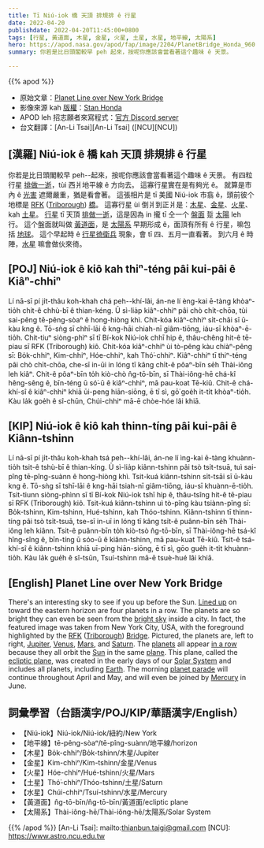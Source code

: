 ```yaml
---
title: Tī Niú-iok 橋 天頂 排規排 ê 行星
date: 2022-04-20
publishdate: 2022-04-20T11:45:00+0800
tags: [行星, 黃道面, 木星, 金星, 火星, 土星, 水星, 地平線, 太陽系]
hero: https://apod.nasa.gov/apod/fap/image/2204/PlanetBridge_Honda_960.jpg
summary: 你若是比日頭閣較早 peh 起來，按呢你應該會當看著這个趣味 ê 天景。

---
```


{{% apod %}}

- 原始文章：[Planet Line over New York Bridge](https://apod.nasa.gov/apod/ap220420.html)
- 影像來源 kah [版權][copyright]：[Stan Honda](http://www.stanhonda.com/)
- APOD leh 招志願者來寫程式：[官方 Discord server](http://asterisk.apod.com/viewtopic.php?t=42311)
- 台文翻譯：[An-Li Tsai][An-Li Tsai] ([NCU][NCU])

## [漢羅] Niú-iok ê 橋 kah 天頂 排規排 ê 行星
你若是比日頭閣較早 peh--起來，按呢你應該會當看著這个趣味 ê 天景。
有四粒行星 [排做一逝][Lined up]，tùi 西爿地平線 ê 方向去。
這寡行星實在是有夠光 ê。
就算是市內 ê [光害][bright sky] 遮爾嚴重，猶是看會著。
這張相片是 tī 美國 Niú-iok 市翕 ê，頭前彼个地標是 [RFK][RFK] ([Triborough][Triborough]) [橋][Bridge]。
這寡行星 ùi 倒爿到正爿是：[木星][Jupiter]、[金星][Venus]、[火星][Mars]、kah [土星][Saturn t]。
[行星][planets] tī 天頂 [排做一逝][in a row]，這是因為 in 攏 tī 仝一个 [盤面][plane] 踅 [太陽][Sun t] leh 行。
這个盤面就叫做 [黃道面][ecliptic plane]，是 [太陽系][Solar System] 早期形成 ê，面頂有所有 ê 行星，嘛包括 [地球][Earth t]。
這个早起時 ê [行星徛衛兵][planet parade] 現象，會 tī 四、五月一直看著。
到六月 ê 時陣，[水星][Mercury] 嘛會做伙來徛。


## [POJ] Niú-iok ê kiô kah thiⁿ-téng pâi kui-pâi ê Kiâⁿ-chhiⁿ
Lí nā-sī pí ji̍t-thâu koh-khah chá peh--khí-lâi, án-ne lí èng-kai ē-tàng khòaⁿ-tio̍h chit-ê chhù-bī ê thian-kéng.
Ū sì-lia̍p kiâⁿ-chhiⁿ pâi chò chi̍t-chōa, tùi sai-pêng tē-pêng-sòaⁿ ê hong-hiòng khì.
Chit-kóa kiâⁿ-chhiⁿ si̍t-chāi sī ū-kàu kng ê.
Tō-sǹg sī chhī-lāi ê kng-hāi chiah-nī giâm-tiōng, iáu-sī khòaⁿ-ē-tio̍h.
Chit-tiuⁿ siòng-phìⁿ sī tī Bí-kok Niú-iok chhī hip ê, thâu-chêng hit-ê tē-piau sī RFK (Triborough) kiô.
Chit-kóa kiâⁿ-chhiⁿ ùi tò-pêng kàu chiàⁿ-pêng sī: Bo̍k-chhiⁿ, Kim-chhiⁿ, Hóe-chhiⁿ, kah Thó͘-chhiⁿ.
Kiâⁿ-chhiⁿ tī thiⁿ-téng pâi chò chi̍t-chōa, che-sī in-ūi in lóng tī kâng chi̍t-ê pôaⁿ-bīn se̍h Thài-iông leh kiâⁿ.
Chit-ê pôaⁿ-bīn to̍h kiò-chò n̂g-tō-bīn, sī Thài-iông-hē chá-kî hêng-sêng ê, bīn-téng ū só͘-ū ê kiâⁿ-chhiⁿ, mā pau-koat Tē-kiû.
Chit-ê chá-khí-sî ê kiâⁿ-chhiⁿ khiā ūi-peng hiān-siōng, ē tī sì, gō͘ goe̍h it-ti̍t khòaⁿ-tio̍h.
Kàu la̍k goe̍h ê sî-chūn, Chúi-chhiⁿ mā-ē chòe-hóe lâi khiā.

## [KIP] Niú-iok ê kiô kah thinn-tíng pâi kui-pâi ê Kiânn-tshinn
Lí nā-sī pí ji̍t-thâu koh-khah tsá peh--khí-lâi, án-ne lí ìng-kai ē-tàng khuànn-tio̍h tsit-ê tshù-bī ê thian-kíng.
Ū sì-lia̍p kiânn-tshinn pâi tsò tsi̍t-tsuā, tuì sai-pîng tē-pîng-suànn ê hong-hiòng khì.
Tsit-kuá kiânn-tshinn si̍t-tsāi sī ū-kàu kng ê.
Tō-sǹg sī tshī-lāi ê kng-hāi tsiah-nī giâm-tiōng, iáu-sī khuànn-ē-tio̍h.
Tsit-tiunn siòng-phìnn sī tī Bí-kok Niú-iok tshī hip ê, thâu-tsîng hit-ê tē-piau sī RFK (Triborough) kiô.
Tsit-kuá kiânn-tshinn uì tò-pîng kàu tsiànn-pîng sī: Bo̍k-tshinn, Kim-tshinn, Hué-tshinn, kah Thóo-tshinn.
Kiânn-tshinn tī thinn-tíng pâi tsò tsi̍t-tsuā, tse-sī in-uī in lóng tī kâng tsi̍t-ê puânn-bīn se̍h Thài-iông leh kiânn.
Tsit-ê puânn-bīn to̍h kiò-tsò n̂g-tō-bīn, sī Thài-iông-hē tsá-kî hîng-sîng ê, bīn-tíng ū sóo-ū ê kiânn-tshinn, mā pau-kuat Tē-kiû.
Tsit-ê tsá-khí-sî ê kiânn-tshinn khiā uī-ping hiān-siōng, ē tī sì, gōo gue̍h it-ti̍t khuànn-tio̍h.
Kàu la̍k gue̍h ê sî-tsūn, Tsuí-tshinn mā-ē tsuè-hué lâi khiā.

## [English] Planet Line over New York Bridge

There's an interesting sky to see if you up before the Sun.
[Lined up][Lined up] on toward the eastern horizon are four planets in a row.
The planets are so bright they can even be seen from the [bright sky][bright sky] inside a city.
In fact, the featured image was taken from New York City, USA, with the foreground highlighted by the [RFK][RFK] ([Triborough][Triborough]) [Bridge][Bridge].
Pictured, the planets are, left to right, [Jupiter][Jupiter], [Venus][Venus], [Mars][Mars], and [Saturn][Saturn e].
The [planets][planets] all appear [in a row][in a row] because they all orbit the [Sun][Sun e] in the same [plane][plane].
This plane, called the [ecliptic plane][ecliptic plane], was created in the early days of our [Solar System][Solar System] and includes all planets, including [Earth][Earth e].
The morning [planet parade][planet parade] will continue throughout April and May, and will even be joined by [Mercury][Mercury] in June.

## 詞彙學習（台語漢字/POJ/KIP/華語漢字/English）
- 【Niú-iok】Niú-iok/Niú-iok/紐約/New York
- 【地平線】tē-pêng-sòaⁿ/tē-pîng-suànn/地平線/horizon
- 【木星】Bo̍k-chhiⁿ/Bo̍k-tshinn/木星/Jupiter
- 【金星】Kim-chhiⁿ/Kim-tshinn/金星/Venus
- 【火星】Hóe-chhiⁿ/Hué-tshinn/火星/Mars
- 【土星】Thó͘-chhiⁿ/Thóo-tshinn/土星/Saturn
- 【水星】Chúi-chhiⁿ/Tsuí-tshinn/水星/Mercury
- 【黃道面】n̂g-tō-bīn/n̂g-tō-bīn/黃道面/ecliptic plane
- 【太陽系】Thài-iông-hē/Thài-iông-hē/太陽系/Solar System


{{% /apod %}}
[An-Li Tsai]: mailto:thianbun.taigi@gmail.com
[NCU]: https://www.astro.ncu.edu.tw

[copyright]: https://apod.nasa.gov/apod/fap/lib/about_apod.html#srapply

[Lined up]:https://youtu.be/ZgsUS-3mzRk
[bright sky]:https://apod.nasa.gov/apod/ap200408.html
[RFK]:https://en.wikipedia.org/wiki/Robert_F._Kennedy_Bridge
[Triborough]:https://youtu.be/v9IFPppQJJI
[Bridge]:https://en.wikipedia.org/wiki/Robert_F._Kennedy_Bridge
[Jupiter]:https://apod.nasa.gov/apod/ap220109.html
[Venus]:https://solarsystem.nasa.gov/planets/venus/overview/
[Mars]:https://mars.nasa.gov/
[Saturn e]:https://apod.nasa.gov/apod/ap210919.html
[Saturn t]:https://apod.tw/daily/20210919/
[planets]:https://earthsky.org/astronomy-essentials/visible-planets-tonight-mars-jupiter-venus-saturn-mercury/
[in a row]:https://p0.piqsels.com/preview/126/30/480/animals-cats-cute-feline-thumbnail.jpg
[Sun e]:https://apod.nasa.gov/apod/ap220411.html
[Sun t]:https://apod.tw/daily/20220411/
[plane]:https://www.mathsisfun.com/geometry/plane.html
[ecliptic plane]:https://en.wikipedia.org/wiki/Ecliptic#/media/File:Ecliptic_plane_side_view.gif
[Solar System]:https://solarsystem.nasa.gov/solar-system/our-solar-system/overview/
[Earth e]:https://apod.nasa.gov/apod/ap220206.html
[Earth t]:https://apod.tw/daily/20220206/
[planet parade]:https://www.skyatnightmagazine.com/advice/skills/planetary-parade-spring/
[Mercury]:https://apod.nasa.gov/apod/ap170723.html

